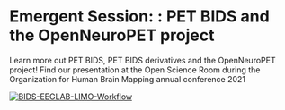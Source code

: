 # Emergent Session: : PET BIDS and the OpenNeuroPET project

Learn more out PET BIDS, PET BIDS derivatives and the OpenNeuroPET project!
Find our presentation at the Open Science Room during the Organization for Human Brain Mapping annual conference 2021

[![BIDS-EEGLAB-LIMO-Workflow](https://github.com/openneuropet/outreach/blob/main/OHBM-OSR2021/images/youtube_prep.jpg)](https://youtu.be/2ThzGy40Iig "OHBM OSR 2021 Emergent Session: PET BIDS and the OpenNeuroPET project")  


